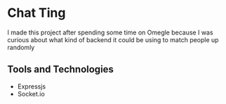 # Chat Ting
I made this project after spending some time on Omegle because I was curious about what kind of backend it could be using to match people up randomly

## Tools and Technologies
- Expressjs
- Socket.io
